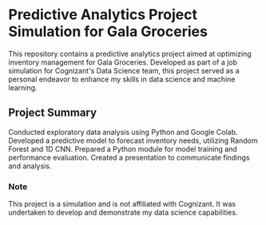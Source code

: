 # Predictive Analytics Project Simulation for Gala Groceries
This repository contains a predictive analytics project aimed at optimizing inventory management for Gala Groceries. Developed as part of a job simulation for Cognizant's Data Science team, this project served as a personal endeavor to enhance my skills in data science and machine learning.

## Project Summary
Conducted exploratory data analysis using Python and Google Colab.
Developed a predictive model to forecast inventory needs, utilizing Random Forest and 1D CNN.
Prepared a Python module for model training and performance evaluation.
Created a presentation to communicate findings and analysis.

### Note
This project is a simulation and is not affiliated with Cognizant. It was undertaken to develop and demonstrate my data science capabilities.
